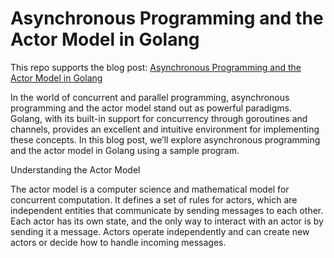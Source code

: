 # Asynchronous Programming and the Actor Model in Golang

This repo supports the blog post: [Asynchronous Programming and the Actor Model in Golang](http://bernardo.shippedbrain.com/go_lang_async_actors/)

In the world of concurrent and parallel programming, asynchronous programming and the actor model stand out as powerful paradigms. Golang, with its built-in support for concurrency through goroutines and channels, provides an excellent and intuitive environment for implementing these concepts. In this blog post, we’ll explore asynchronous programming and the actor model in Golang using a sample program.

Understanding the Actor Model

The actor model is a computer science and mathematical model for concurrent computation. It defines a set of rules for actors, which are independent entities that communicate by sending messages to each other. Each actor has its own state, and the only way to interact with an actor is by sending it a message. Actors operate independently and can create new actors or decide how to handle incoming messages.